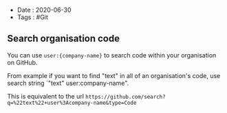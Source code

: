 - Date : 2020-06-30
- Tags : #Git

## Search organisation code

You can use `user:{company-name}` to search code within your organisation on GitHub.

From example if you want to find "text" in all of an organisation's code, use search string `"text" user:company-name".

This is equivalent to the url `https://github.com/search?q=%22text%22+user%3Acompany-name&type=Code`
